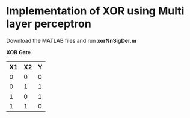 # Implementation of XOR using Multi layer perceptron

<p>Download the MATLAB files and run <strong>xorNnSigDer.m</strong></p>

<p><strong>XOR Gate</strong></p>
<table style="width : 50%">
<tr>
    <th>X1</th>
    <th>X2</th> 
    <th>Y</th>
  </tr>
  <tr>
    <td>0</td>
    <td>0</td>
    <td>0</td>
  </tr>
  <tr>
    <td>0</td>
    <td>1</td>
    <td>1</td>
  </tr>
  <tr>
    <td>1</td>
    <td>0</td>
    <td>1</td>
  </tr>
  <tr>
    <td>1</td>
    <td>1</td>
    <td>0</td>
  </tr>
  </table>
